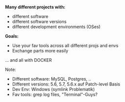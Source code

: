 <strong>Many different projects with:</strong>

* different software
* different software versions
* different development environments (OSes)

<strong>Goals:</strong>

* Use your fav tools across all different projs and envs
* Exchange parts more easily

... and all with DOCKER

Note:
* Different software: MySQL, Postgres, ..
* Different versions: 5.6, 5.7, 5.6.x auf Patch-level Basis
* Dev Env: Windows (symlink Problematik)
* Fav tools: grep log files, "Terminal"-Guys?
